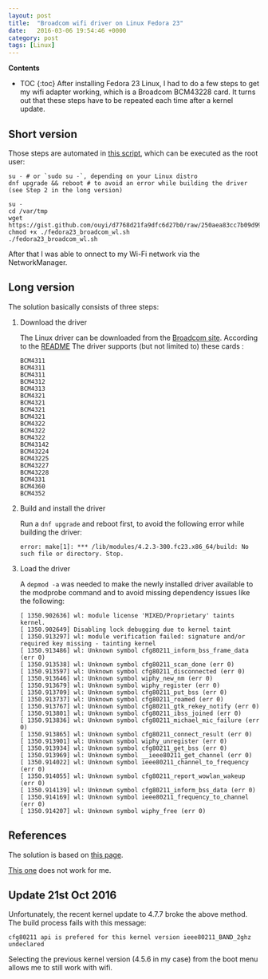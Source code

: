 ```yaml
---
layout: post
title:  "Broadcom wifi driver on Linux Fedora 23"
date:   2016-03-06 19:54:46 +0000
category: post
tags: [Linux]
---
```


**Contents**
* TOC
{:toc}
After installing Fedora 23 Linux, I had to do a few steps to get my wifi adapter working, which is a Broadcom BCM43228 card. It turns out that these steps have to be repeated each time after a kernel update.

## Short version

Those steps are automated in [this script](https://gist.github.com/ouyi/d7768d21fa9dfc6d27b0/raw/250aea83cc7b09d99c01fe41e50249c9702082e7/fedora23_broadcom_wl.sh), which can be executed as the root user:

```
su - # or `sudo su -`, depending on your Linux distro
dnf upgrade && reboot # to avoid an error while building the driver (see Step 2 in the long version)

su -
cd /var/tmp
wget https://gist.github.com/ouyi/d7768d21fa9dfc6d27b0/raw/250aea83cc7b09d99c01fe41e50249c9702082e7/fedora23_broadcom_wl.sh
chmod +x ./fedora23_broadcom_wl.sh
./fedora23_broadcom_wl.sh
```

After that I was able to onnect to my Wi-Fi network via the NetworkManager.

## Long version

The solution basically consists of three steps:

1. Download the driver

    The Linux driver can be downloaded from the [Broadcom site](https://www.broadcom.com/support/802.11). According to the [README](https://www.broadcom.com/docs/linux_sta/README_6.30.223.271.txt) The driver supports (but not limited to) these cards :

    ```
    BCM4311
    BCM4311
    BCM4311
    BCM4312
    BCM4313
    BCM4321
    BCM4321
    BCM4321
    BCM4321
    BCM4322
    BCM4322
    BCM4322
    BCM43142
    BCM43224
    BCM43225
    BCM43227
    BCM43228
    BCM4331
    BCM4360
    BCM4352
    ```

2. Build and install the driver

    Run a `dnf upgrade` and reboot first, to avoid the following error while building the driver:

    ```
    error: make[1]: *** /lib/modules/4.2.3-300.fc23.x86_64/build: No such file or directory. Stop.
    ```

3. Load the driver

    A `depmod -a` was needed to make the newly installed driver available to the modprobe command and to avoid missing dependency issues like the following:

    ```
    [ 1350.902636] wl: module license 'MIXED/Proprietary' taints kernel.
    [ 1350.902649] Disabling lock debugging due to kernel taint
    [ 1350.913297] wl: module verification failed: signature and/or required key missing - tainting kernel
    [ 1350.913486] wl: Unknown symbol cfg80211_inform_bss_frame_data (err 0)
    [ 1350.913538] wl: Unknown symbol cfg80211_scan_done (err 0)
    [ 1350.913597] wl: Unknown symbol cfg80211_disconnected (err 0)
    [ 1350.913646] wl: Unknown symbol wiphy_new_nm (err 0)
    [ 1350.913679] wl: Unknown symbol wiphy_register (err 0)
    [ 1350.913709] wl: Unknown symbol cfg80211_put_bss (err 0)
    [ 1350.913737] wl: Unknown symbol cfg80211_roamed (err 0)
    [ 1350.913767] wl: Unknown symbol cfg80211_gtk_rekey_notify (err 0)
    [ 1350.913801] wl: Unknown symbol cfg80211_ibss_joined (err 0)
    [ 1350.913836] wl: Unknown symbol cfg80211_michael_mic_failure (err 0)
    [ 1350.913865] wl: Unknown symbol cfg80211_connect_result (err 0)
    [ 1350.913901] wl: Unknown symbol wiphy_unregister (err 0)
    [ 1350.913934] wl: Unknown symbol cfg80211_get_bss (err 0)
    [ 1350.913969] wl: Unknown symbol __ieee80211_get_channel (err 0)
    [ 1350.914022] wl: Unknown symbol ieee80211_channel_to_frequency (err 0)
    [ 1350.914055] wl: Unknown symbol cfg80211_report_wowlan_wakeup (err 0)
    [ 1350.914139] wl: Unknown symbol cfg80211_inform_bss_data (err 0)
    [ 1350.914169] wl: Unknown symbol ieee80211_frequency_to_channel (err 0)
    [ 1350.914207] wl: Unknown symbol wiphy_free (err 0)
    ```

## References

The solution is based on [this page](https://onpub.com/install-broadcom-linux-wi-fi-driver-on-fedora-23-s7-a192).

[This one](http://www.cyberciti.biz/faq/fedora-linux-install-broadcom-wl-sta-wireless-driver-for-bcm43228/) does not work for me.

## Update 21st Oct 2016

Unfortunately, the recent kernel update to 4.7.7 broke the above method. The build process fails with this message:

```
cfg80211 api is prefered for this kernel version ieee80211_BAND_2ghz undeclared
```

Selecting the previous kernel version (4.5.6 in my case) from the boot menu allows me to still work with wifi.

